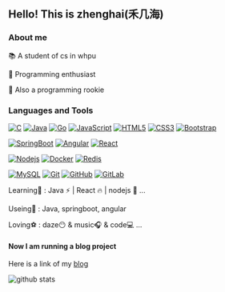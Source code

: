 ## Hello! This is zhenghai(禾几海)

### About me
📚 A student of cs in whpu

📒 Programming enthusiast

🏹 Also a programming rookie


### Languages and Tools
[![C](https://img.shields.io/badge/-A8B9CC?style=flat&logo=c&logoColor=white&link=https://github.com/xiaohai2271)](https://github.com/xiaohai2271)
[![Java](https://img.shields.io/badge/Java-orange?style=flat&logo=java&logoColor=white&link=https://github.com/xiaohai2271)](https://github.com/xiaohai2271) 
[![Go](https://img.shields.io/badge/-Go-black?style=flat&logo=go&link=https://github.com/xiaohai2271)](https://github.com/xiaohai2271) 
[![JavaScript](https://img.shields.io/badge/-JavaScript-black?style=flat&logo=javascript&link=https://github.com/xiaohai2271)](https://github.com/xiaohai2271) 
[![HTML5](https://img.shields.io/badge/-HTML5-E34F26?style=flat&logo=html5&logoColor=white&link=https://github.com/xiaohai2271)](https://github.com/xiaohai2271) 
[![CSS3](https://img.shields.io/badge/-CSS3-1572B6?style=flat&logo=css3&link=https://github.com/xiaohai2271)](https://github.com/xiaohai2271) 
[![Bootstrap](https://img.shields.io/badge/-Bootstrap-563D7C?style=flat&logo=bootstrap&link=https://github.com/xiaohai2271)](https://github.com/xiaohai2271) 

[![SpringBoot](https://img.shields.io/badge/-Springboot-black?style=flat&logo=spring&link=https://github.com/xiaohai2271)](https://github.com/xiaohai2271) 
[![Angular](https://img.shields.io/badge/-Angular-FCA121?style=flat&logo=angular&link=https://github.com/xiaohai2271)](https://github.com/xiaohai2271) 
[![React](https://img.shields.io/badge/-React-black?style=flat&logo=react&link=https://github.com/xiaohai2271)](https://github.com/xiaohai2271) 

[![Nodejs](https://img.shields.io/badge/-Nodejs-black?style=flat&logo=Node.js&link=https://github.com/xiaohai2271)](https://github.com/xiaohai2271) 
[![Docker](https://img.shields.io/badge/-Docker-black?style=flat&logo=docker&link=https://github.com/xiaohai2271)](https://github.com/xiaohai2271) 
[![Redis](https://img.shields.io/badge/-Redis-black?style=flat&logo=redis&link=https://github.com/xiaohai2271)](https://github.com/xiaohai2271) 

[![MySQL](https://img.shields.io/badge/-MySQL-black?style=flat&logo=mysql&link=https://github.com/xiaohai2271)](https://github.com/xiaohai2271)
[![Git](https://img.shields.io/badge/-Git-black?style=flat&logo=git&link=https://github.com/xiaohai2271)](https://github.com/xiaohai2271) 
[![GitHub](https://img.shields.io/badge/-GitHub-181717?style=flat&logo=github&link=https://github.com/xiaohai2271)](https://github.com/xiaohai2271)
[![GitLab](https://img.shields.io/badge/-GitLab-FCA121?style=flat&logo=gitlab&link=https://github.com/xiaohai2271)](https://gitlab.com/xiaohai2271) 



Learning🎨 : Java ⚡ | React 🔥 | nodejs 🎈 ...

Useing🔎 : Java, springboot, angular

Loving⚽ : daze😶 & music🎧 & code💻
...

#### Now I am running a blog project

Here is a link of my [blog](https://www.celess.cn)

![github stats](https://github-readme-stats.vercel.app/api?username=xiaohai2271&show_icons=true)
